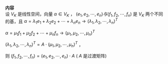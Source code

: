 **内容**    
设 $V_K$ 是线性空间，向量 $\alpha\in V_K$ ， $(e_1,e_2,\cdots,e_n)与(f_1,f_2,\cdots,f_n)$ 是 $V_K$ 两个不同的基，且 $\alpha=\lambda_1e_1+\lambda_2e_2+\cdots+    
\lambda_ne_n\longrightarrow(\lambda_1,    
\lambda_2,\cdots,\lambda_n)^T$     
    
 $\alpha=\mu_1f_1+\mu_2f_2+\cdots+    
\mu_nf_n\longrightarrow(\mu_1,    
\mu_2,\cdots,\mu_n)^T$     
    
 $(\lambda_1,\lambda_2,\cdots,\lambda_n)^T    
=A\cdot(\mu_1,\mu_2,\cdots,\mu_n)^T$ ，    
    
则 $(f_1,f_2,\cdots,f_n)=(e_1,e_2,\cdots,e_n)\cdot A$  ( $A$ 是过渡矩阵)    
